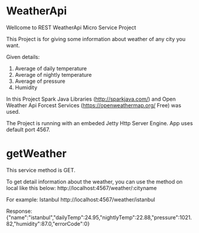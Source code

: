 # WeatherApi

Wellcome to REST WeatherApi Micro Service Project

This Project is for giving some information about weather of any city you want.

Given details:
1. Average of daily temperature
2. Average of nightly temperature
3. Average of pressure
4. Humidity


In this Project Spark Java Libraries (http://sparkjava.com/) and Open Weather Api Forcest Services (https://openweathermap.org/ Free) was used.

The Project is running with an embeded Jetty Http Server Engine. App uses default port 4567.

# getWeather

This service method is GET.

To get detail information about the weather, you can use the method on local like this below:
http://localhost:4567/weather/:cityname

For example: Istanbul
http://localhost:4567/weather/istanbul 

Response:
{"name":"istanbul","dailyTemp":24.95,"nightlyTemp":22.88,"pressure":1021.82,"humidity":87.0,"errorCode":0}

